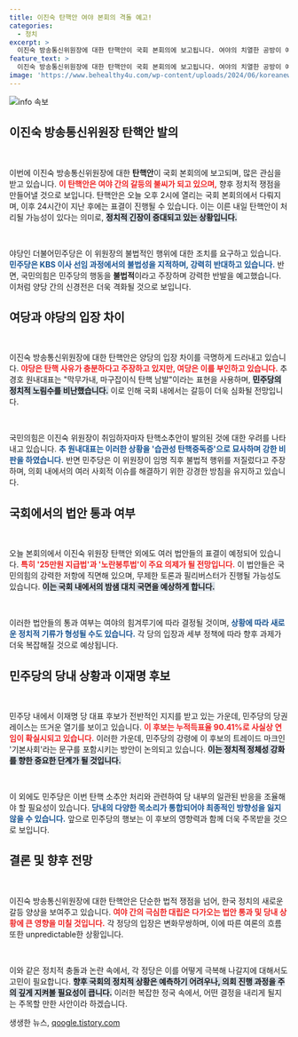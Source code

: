 ```yaml
---
title: 이진숙 탄핵안 여야 본회의 격돌 예고!
categories:
  - 정치
excerpt: >
  이진숙 방송통신위원장에 대한 탄핵안이 국회 본회의에 보고됩니다. 여야의 치열한 공방이 예상되며, 탄핵안 표결은 내일 진행될 수 있습니다. 권력 싸움의 전개가 주목됩니다!
feature_text: >
  이진숙 방송통신위원장에 대한 탄핵안이 국회 본회의에 보고됩니다. 여야의 치열한 공방이 예상되며, 탄핵안 표결은 내일 진행될 수 있습니다. 권력 싸움의 전개가 주목됩니다!
image: 'https://www.behealthy4u.com/wp-content/uploads/2024/06/koreanews.jpg'
---
```


<p><img src="https://www.behealthy4u.com/wp-content/uploads/2024/06/koreanews.jpg" alt="info 속보" /></p>

<h2 data-ke-size="size26">이진숙 방송통신위원장 탄핵안 발의</h2>

<p data-ke-size="size16">&nbsp;</p>

<p>이번에 이진숙 방송통신위원장에 대한 <b>탄핵안</b>이 국회 본회의에 보고되며, 많은 관심을 받고 있습니다. <b><span style="color: #ee2323;">이 탄핵안은 여야 간의 갈등의 불씨가 되고 있으며,</span></b> 향후 정치적 쟁점을 만들어낼 것으로 보입니다. 탄핵안은 오늘 오후 2시에 열리는 국회 본회의에서 다뤄지며, 이후 24시간이 지난 후에는 표결이 진행될 수 있습니다. 이는 이른 내일 탄핵안이 처리될 가능성이 있다는 의미로, <b><span style="background-color: #21538527;">정치적 긴장이 증대되고 있는 상황입니다.</span></b> </p>

<p><br></p>

<p>야당인 더불어민주당은 이 위원장의 불법적인 행위에 대한 조치를 요구하고 있습니다. <b><span style="color: #1a5490;">민주당은 KBS 이사 선임 과정에서의 불법성을 지적하며, 강력히 반대하고 있습니다.</span></b> 반면, 국민의힘은 민주당의 행동을 <b>불법적</b>이라고 주장하며 강력한 반발을 예고했습니다. 이처럼 양당 간의 신경전은 더욱 격화될 것으로 보입니다.</p>

<h2 data-ke-size="size26">여당과 야당의 입장 차이</h2>

<p data-ke-size="size16">&nbsp;</p>

<p>이진숙 방송통신위원장에 대한 탄핵안은 양당의 입장 차이를 극명하게 드러내고 있습니다. <b><span style="color: #ee2323;">야당은 탄핵 사유가 충분하다고 주장하고 있지만, 여당은 이를 부인하고 있습니다.</span></b>  추경호 원내대표는 "막무가내, 마구잡이식 탄핵 남발"이라는 표현을 사용하며, <b><span style="background-color: #21538527;">민주당의 정치적 노림수를 비난했습니다.</span></b> 이로 인해 국회 내에서는 갈등이 더욱 심화될 전망입니다. </p>

<p><br></p>

<p>국민의힘은 이진숙 위원장이 취임하자마자 탄핵소추안이 발의된 것에 대한 우려를 나타내고 있습니다. <b><span style="color: #1a5490;">추 원내대표는 이러한 상황을 '습관성 탄핵중독증'으로 묘사하며 강한 비판을 하였습니다.</span></b> 반면 민주당은 이 위원장이 임명 직후 불법적 행위를 저질렀다고 주장하며, 의회 내에서의 여러 사회적 이슈를 해결하기 위한 강경한 방침을 유지하고 있습니다.</p>

<h2 data-ke-size="size26">국회에서의 법안 통과 여부</h2>

<p data-ke-size="size16">&nbsp;</p>

<p>오늘 본회의에서 이진숙 위원장 탄핵안 외에도 여러 법안들의 표결이 예정되어 있습니다. <b><span style="color: #ee2323;">특히 '25만원 지급법'과 '노란봉투법'이 주요 의제가 될 전망입니다.</span></b> 이 법안들은 국민의힘의 강력한 저항에 직면해 있으며, 무제한 토론과 필리버스터가 진행될 가능성도 있습니다. <b><span style="background-color: #21538527;">이는 국회 내에서의 밤샘 대치 국면을 예상하게 합니다.</span></b></p>

<p><br></p>

<p>이러한 법안들의 통과 여부는 여야의 힘겨루기에 따라 결정될 것이며, <b><span style="color: #1a5490;">상황에 따라 새로운 정치적 기류가 형성될 수도 있습니다.</span></b> 각 당의 입장과 세부 정책에 따라 향후 과제가 더욱 복잡해질 것으로 예상됩니다.</p>

<h2 data-ke-size="size26">민주당의 당내 상황과 이재명 후보</h2>

<p data-ke-size="size16">&nbsp;</p>

<p>민주당 내에서 이재명 당 대표 후보가 전반적인 지지를 받고 있는 가운데, 민주당의 당권 레이스는 뜨거운 열기를 보이고 있습니다. <b><span style="color: #ee2323;">이 후보는 누적득표율 90.41%로 사실상 연임이 확실시되고 있습니다.</span></b> 이러한 가운데, 민주당의 강령에 이 후보의 트레이드 마크인 '기본사회'라는 문구를 포함시키는 방안이 논의되고 있습니다. <b><span style="background-color: #21538527;">이는 정치적 정체성 강화를 향한 중요한 단계가 될 것입니다.</span></b></p>

<p><br></p>

<p>이 외에도 민주당은 이번 탄핵 소추안 처리와 관련하여 당 내부의 일관된 반응을 조율해야 할 필요성이 있습니다. <b><span style="color: #1a5490;">당내의 다양한 목소리가 통합되어야 최종적인 방향성을 잃지 않을 수 있습니다.</span></b> 앞으로 민주당의 행보는 이 후보의 영향력과 함께 더욱 주목받을 것으로 보입니다.</p>

<h2 data-ke-size="size26">결론 및 향후 전망</h2>

<p data-ke-size="size16">&nbsp;</p>

<p>이진숙 방송통신위원장에 대한 탄핵안은 단순한 법적 쟁점을 넘어, 한국 정치의 새로운 갈등 양상을 보여주고 있습니다. <b><span style="color: #ee2323;">여야 간의 극심한 대립은 다가오는 법안 통과 및 당내 상황에 큰 영향을 미칠 것입니다.</span></b> 각 정당의 입장은 변화무쌍하며, 이에 따른 여론의 흐름 또한 unpredictable한 상황입니다. </p>

<p><br></p>

<p>이와 같은 정치적 충돌과 논란 속에서, 각 정당은 이를 어떻게 극복해 나갈지에 대해서도 고민이 필요합니다. <b><span style="background-color: #21538527;">향후 국회의 정치적 상황은 예측하기 어려우나, 의회 진행 과정을 주의 깊게 지켜볼 필요성이 큽니다.</span></b> 이러한 복잡한 정국 속에서, 어떤 결정을 내리게 될지는 주목할 만한 사안이라 하겠습니다.</p>
생생한 뉴스, <a href="https://qoogle.tistory.com" rel="dofollow">qoogle.tistory.com</a>



